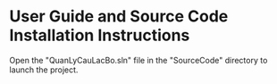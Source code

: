 # User Guide and Source Code Installation Instructions
Open the "QuanLyCauLacBo.sln" file in the "SourceCode" directory to launch the project.

